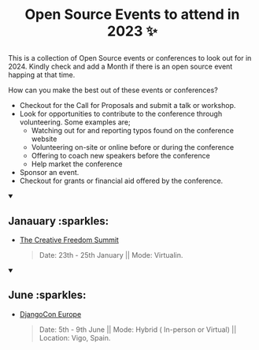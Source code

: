 # <p align="center"> Open Source Events to attend in 2023 :sparkles: </p>

This is a collection of Open Source events or conferences to look out for in 2024.
Kindly check and add a Month if there is an open source event happing at that time.

How can you make the best out of these events or conferences?

- Checkout for the Call for Proposals and submit a talk or workshop.
- Look for opportunities to contribute to the conference through volunteering. Some examples are;
  - Watching out for and reporting typos found on the conference website
  - Volunteering on-site or online before or during the conference
  - Offering to coach new speakers before the conference
  - Help market the conference
- Sponsor an event.
- Checkout for grants or financial aid offered by the conference.

<details open>
 <summary><h2> Janauary :sparkles: </h2></summary>
  
- [The Creative Freedom Summit](https://creativefreedomsummit.com/)
  > Date: 23th - 25th January || Mode: Virtualin.

</details>

<details open>
 <summary><h2> June :sparkles: </h2></summary>

- [DjangoCon Europe](https://2024.djangocon.eu/)
  > Date: 5th - 9th June || Mode: Hybrid ( In-person or Virtual) || Location: Vigo, Spain.

</details>
